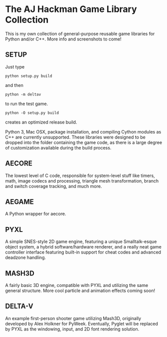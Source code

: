 # The AJ Hackman Game Library Collection

This is my own collection of general-purpose reusable game libraries for Python and/or C++. More info and screenshots to come!

SETUP
-----
Just type

    python setup.py build

and then

    python -m deltav
    
to run the test game.

    python -O setup.py build
    
creates an optimized release build.

Python 3, Mac OSX, package installation, and compiling Cython modules as C++ are currently unsupported.
These libraries were designed to be dropped into the folder containing the game code, as there is a large degree of customization available during the build process.

AECORE
------
The lowest level of C code, responsible for system-level stuff like timers, math, image codecs and processing, triangle mesh transformation, branch and switch coverage tracking, and much more.

AEGAME
------
A Python wrapper for aecore.

PYXL
----
A simple SNES-style 2D game engine, featuring a unique Smalltalk-esque object system, a hybrid software/hardware renderer, and a really neat game controller interface featuring built-in support for cheat codes and advanced deadzone handling.

MASH3D
------
A fairly basic 3D engine, compatible with PYXL and utilizing the same general structure. More cool particle and animation effects coming soon!

DELTA-V
-------
An example first-person shooter game utilizing Mash3D, originally developed by Alex Holkner for PyWeek. Eventually, Pyglet will be replaced by PYXL as the windowing, input, and 2D font rendering solution.
